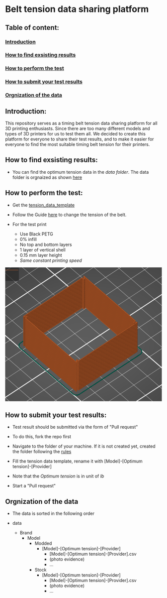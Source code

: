 # Belt tension data sharing platform

## Table of content:

### [Introduction](#introduction-1)

### [How to find exsisting results](#how-to-find-exsisting-results-1)

### [How to perform the test](#how-to-perform-the-test-1)

### [How to submit your test results](#how-to-submit-your-test-results-1)

### [Orgnization of the data](#orgnization-of-the-data-1)

## Introduction:

This repository serves as a timing belt tension data sharing platform for all 3D printing enthusiasts. Since there are too many different models and types of 3D printers for us to test them all. We decided to create this platform for everyone to share their test results, and to make it easier for everyone to find the most suitable timing belt tension for their printers.

## How to find exsisting results:

- You can find the optimum tension data in the *data folder*. The data folder is orgnaized as shown [here](#orgnization-of-the-data-1)

## How to perform the test:

- Get the [tension_data_template](./templates)

- Follow the Guide [here](https://prorifi3d.com/pages/how-to-tune-your-timing-belt) to change the tension of the belt.

- For the test print
	- Use Black PETG
	- 0% infill
	- No top and bottom layers
	- 1 layer of vertical shell
	- 0.15 mm layer height
	- *Same constant printing speed* 

![image](.\doc\assets\readme\Test_print.png)

## How to submit your test results:

- Test result should be submitted via the form of "Pull request"

- To do this, fork the repo first

- Navigate to the folder of your machine. If it is not created yet, created the folder following the [rules](#orgnization-of-the-data-1)

- Fill the tension data template, rename it with [Model]-[Optimum tension]-[Provider]

- Note that the *Optimum tension* is in unit of *lb*

- Start a "Pull request"

## Orgnization of the data

- The data is sorted in the following order

- data
     - Brand
        - Model
			- Modded
				- [Model]-[Optimum tension]-[Provider]
					- [Model]-[Optimum tension]-[Provider].csv
					- (photo evidence)
					- ...
			- Stock
				- [Model]-[Optimum tension]-[Provider]
					- [Model]-[Optimum tension]-[Provider].csv
					- (photo evidence)
					- ...



